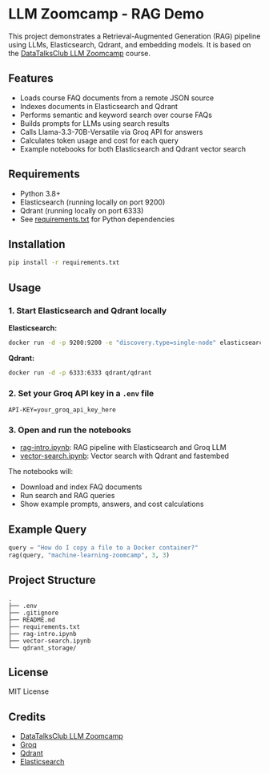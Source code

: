 # LLM Zoomcamp - RAG Demo

This project demonstrates a Retrieval-Augmented Generation (RAG) pipeline using LLMs, Elasticsearch, Qdrant, and embedding models. It is based on the [DataTalksClub LLM Zoomcamp](https://github.com/DataTalksClub/llm-zoomcamp) course.

## Features

- Loads course FAQ documents from a remote JSON source
- Indexes documents in Elasticsearch and Qdrant
- Performs semantic and keyword search over course FAQs
- Builds prompts for LLMs using search results
- Calls Llama-3.3-70B-Versatile via Groq API for answers
- Calculates token usage and cost for each query
- Example notebooks for both Elasticsearch and Qdrant vector search

## Requirements

- Python 3.8+
- Elasticsearch (running locally on port 9200)
- Qdrant (running locally on port 6333)
- See [requirements.txt](requirements.txt) for Python dependencies

## Installation

```sh
pip install -r requirements.txt
```

## Usage

### 1. Start Elasticsearch and Qdrant locally

**Elasticsearch:**
```sh
docker run -d -p 9200:9200 -e "discovery.type=single-node" elasticsearch:8.4.3
```

**Qdrant:**
```sh
docker run -d -p 6333:6333 qdrant/qdrant
```

### 2. Set your Groq API key in a `.env` file

```
API-KEY=your_groq_api_key_here
```

### 3. Open and run the notebooks

- [rag-intro.ipynb](rag-intro.ipynb): RAG pipeline with Elasticsearch and Groq LLM
- [vector-search.ipynb](vector-search.ipynb): Vector search with Qdrant and fastembed

The notebooks will:
- Download and index FAQ documents
- Run search and RAG queries
- Show example prompts, answers, and cost calculations

## Example Query

```python
query = "How do I copy a file to a Docker container?"
rag(query, "machine-learning-zoomcamp", 3, 3)
```

## Project Structure

```
.
├── .env
├── .gitignore
├── README.md
├── requirements.txt
├── rag-intro.ipynb
├── vector-search.ipynb
└── qdrant_storage/
```

## License

MIT License

## Credits

- [DataTalksClub LLM Zoomcamp](https://github.com/DataTalksClub/llm-zoomcamp)
- [Groq](https://groq.com/)
- [Qdrant](https://qdrant.tech/)
- [Elasticsearch](https://www.elastic.co/)
